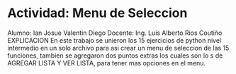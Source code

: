 # Actividad: Menu de Seleccion
Alumno: Ian Josue Valentin Diego
Docente: Ing. Luis Alberto Rios Coutiño
                      EXPLICACION
            En este trabajo se unieron los 15 ejercicios de python nivel intermedio en un solo archivo para asi crear un menu de seleccion de las 15 funciones, tambien se agregaron dos puntos extras los cuales son lo s de AGREGAR LISTA Y VER LISTA, para tener mas opciones en el menu.
